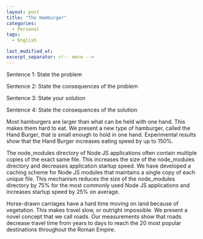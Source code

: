 ```yaml
---
layout: post
title: "The Hamburger"
categories:
  - Personal
tags:
  - English

last_modified_at: 
excerpt_separator: <!-- more -->
---
```

Sentence 1: State the problem

Sentence 2: State the consequences of the problem

Sentence 3: State your solution

Sentence 4: State the consequences of the solution


Most hamburgers are larger than what can be held with one hand. This makes them hard to eat. We present a new type of hamburger, called the Hand Burger, that is small enough to hold in one hand. Experimental results show that the Hand Burger increases eating speed by up to 150%.

The node_modules directory of Node JS applications often contain multiple copies of the exact same file. This increases the size of the node_modules directory and decreases application startup speed. We have developed a caching scheme for Node JS modules that maintains a single copy of each unique file. This mechanism reduces the size of the node_modules directory by 75% for the most commonly used Node JS applications and increases startup speed by 25% on average.

Horse-drawn carriages have a hard time moving on land because of vegetation. This makes travel slow, or outright impossible. We present a novel concept that we call roads. Our measurements show that roads decrease travel time from years to days to reach the 20 most popular destinations throughout the Roman Empire. 